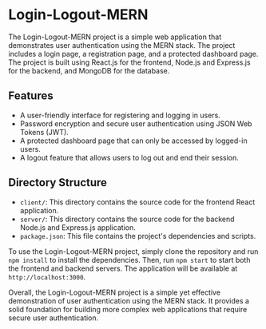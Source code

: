Login-Logout-MERN
=================

The Login-Logout-MERN project is a simple web application that demonstrates user authentication using the MERN stack. The project includes a login page, a registration page, and a protected dashboard page. The project is built using React.js for the frontend, Node.js and Express.js for the backend, and MongoDB for the database.

Features
--------

* A user-friendly interface for registering and logging in users.
* Password encryption and secure user authentication using JSON Web Tokens (JWT).
* A protected dashboard page that can only be accessed by logged-in users.
* A logout feature that allows users to log out and end their session.

Directory Structure
-------------------

* `client/`: This directory contains the source code for the frontend React application.
* `server/`: This directory contains the source code for the backend Node.js and Express.js application.
* `package.json`: This file contains the project's dependencies and scripts.

To use the Login-Logout-MERN project, simply clone the repository and run `npm install` to install the dependencies. Then, run `npm start` to start both the frontend and backend servers. The application will be available at `http://localhost:3000`.

Overall, the Login-Logout-MERN project is a simple yet effective demonstration of user authentication using the MERN stack. It provides a solid foundation for building more complex web applications that require secure user authentication.

